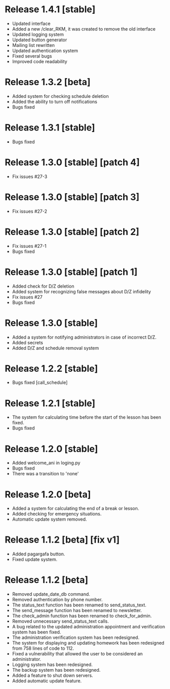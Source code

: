 # Release 1.4.1 [stable]
- Updated interface
- Added a new /clear_RKM, it was created to remove the old interface
- Updated logging system
- Updated button generator
- Mailing list rewritten
- Updated authentication system
- Fixed several bugs
- Improved code readability

# Release 1.3.2 [beta]
- Added system for checking schedule deletion
- Added the ability to turn off notifications
- Bugs fixed

# Release 1.3.1 [stable]
- Bugs fixed

# Release 1.3.0 [stable] [patch 4]
- Fix issues #27-3
 
# Release 1.3.0 [stable] [patch 3]
- Fix issues #27-2

# Release 1.3.0 [stable] [patch 2]
- Fix issues #27-1
- Bugs fixed

# Release 1.3.0 [stable] [patch 1]
- Added check for D/Z deletion
- Added system for recognizing false messages about D/Z infidelity
- Fix issues #27
- Bugs fixed

# Release 1.3.0 [stable]
- Added a system for notifying administrators in case of incorrect D/Z.
- Added secrets
- Added D/Z and schedule removal system

# Release 1.2.2 [stable]
- Bugs fixed \[call_schedule\]

# Release 1.2.1 [stable]
- The system for calculating time before the start of the lesson has been fixed.
- Bugs fixed

# Release 1.2.0 [stable]
- Added welcome_ani in loging.py
- Bugs fixed
- There was a transition to 'none'

# Release 1.2.0 [beta]
- Added a system for calculating the end of a break or lesson.
- Added checking for emergency situations.
- Automatic update system removed.

# Release 1.1.2 [beta] \[fix v1\]
- Added pagargafa button.
- Fixed update system.

# Release 1.1.2 [beta]
- Removed update_date_db command.
- Removed authentication by phone number.
- The status_text function has been renamed to send_status_text.
- The send_message function has been renamed to newsletter.
- The check_admin function has been renamed to check_for_admin.
- Removed unnecessary send_status_text calls.
- A bug related to the updated administration appointment and verification system has been fixed.
- The administration verification system has been redesigned.
- The system for displaying and updating homework has been redesigned from 758 lines of code to 112.
- Fixed a vulnerability that allowed the user to be considered an administrator.
- Logging system has been redesigned.
- The backup system has been redesigned.
- Added a feature to shut down servers.
- Added automatic update feature.
